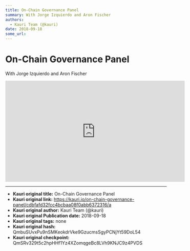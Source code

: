 ```yaml
---
title: On-Chain Governance Panel
summary: With Jorge Izquierdo and Aron Fischer
authors:
  - Kauri Team (@kauri)
date: 2018-09-18
some_url: 
---
```


# On-Chain Governance Panel


With Jorge Izquierdo and Aron Fischer

<div align="center"><iframe width="560" height="315" src="https://drive.google.com/file/d/1j_tbi4al3ZxH48FlETwwgGlD70rfU_h0/preview" frameborder="0" allow="encrypted-media" allowfullscreen></iframe></div>


---

- **Kauri original title:** On-Chain Governance Panel
- **Kauri original link:** https://kauri.io/on-chain-governance-panel/cdbfafd32fcc4bcbaa08f0abb6372316/a
- **Kauri original author:** Kauri Team (@kauri)
- **Kauri original Publication date:** 2018-09-18
- **Kauri original tags:** none
- **Kauri original hash:** QmbuSUvxPu9nSMKeokdrVke9GzucmsSgyPCNjYt59DoL54
- **Kauri original checkpoint:** QmSRv329t5c2hpHHf1Yz4XZomqgeBc8LVh9KNJC9z4PVDS




